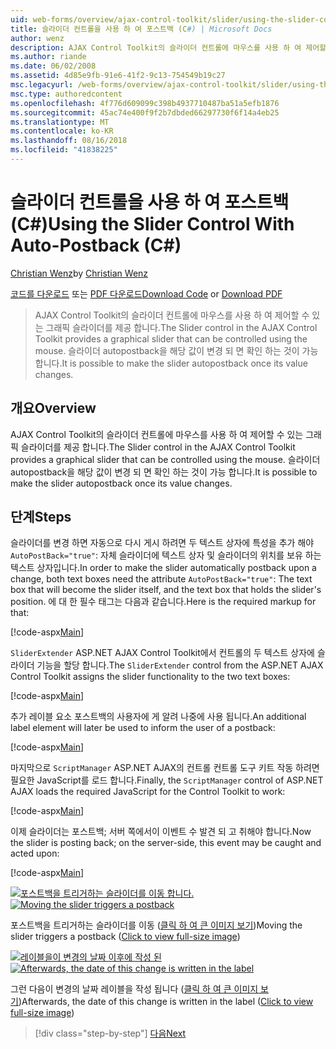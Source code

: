```yaml
---
uid: web-forms/overview/ajax-control-toolkit/slider/using-the-slider-control-with-auto-postback-cs
title: 슬라이더 컨트롤을 사용 하 여 포스트백 (C#) | Microsoft Docs
author: wenz
description: AJAX Control Toolkit의 슬라이더 컨트롤에 마우스를 사용 하 여 제어할 수 있는 그래픽 슬라이더를 제공 합니다. 슬라이더 autopost를 확인 하는 것이 불가능 하는 중...
ms.author: riande
ms.date: 06/02/2008
ms.assetid: 4d85e9fb-91e6-41f2-9c13-754549b19c27
msc.legacyurl: /web-forms/overview/ajax-control-toolkit/slider/using-the-slider-control-with-auto-postback-cs
msc.type: authoredcontent
ms.openlocfilehash: 4f776d609099c398b4937710487ba51a5efb1876
ms.sourcegitcommit: 45ac74e400f9f2b7dbded66297730f6f14a4eb25
ms.translationtype: MT
ms.contentlocale: ko-KR
ms.lasthandoff: 08/16/2018
ms.locfileid: "41838225"
---
```

<a name="using-the-slider-control-with-auto-postback-c"></a><span data-ttu-id="b639e-104">슬라이더 컨트롤을 사용 하 여 포스트백 (C#)</span><span class="sxs-lookup"><span data-stu-id="b639e-104">Using the Slider Control With Auto-Postback (C#)</span></span>
====================
<span data-ttu-id="b639e-105">[Christian Wenz](https://github.com/wenz)</span><span class="sxs-lookup"><span data-stu-id="b639e-105">by [Christian Wenz](https://github.com/wenz)</span></span>

<span data-ttu-id="b639e-106">[코드를 다운로드](http://download.microsoft.com/download/9/3/f/93f8daea-bebd-4821-833b-95205389c7d0/Slider1.cs.zip) 또는 [PDF 다운로드](http://download.microsoft.com/download/b/6/a/b6ae89ee-df69-4c87-9bfb-ad1eb2b23373/slider1CS.pdf)</span><span class="sxs-lookup"><span data-stu-id="b639e-106">[Download Code](http://download.microsoft.com/download/9/3/f/93f8daea-bebd-4821-833b-95205389c7d0/Slider1.cs.zip) or [Download PDF](http://download.microsoft.com/download/b/6/a/b6ae89ee-df69-4c87-9bfb-ad1eb2b23373/slider1CS.pdf)</span></span>

> <span data-ttu-id="b639e-107">AJAX Control Toolkit의 슬라이더 컨트롤에 마우스를 사용 하 여 제어할 수 있는 그래픽 슬라이더를 제공 합니다.</span><span class="sxs-lookup"><span data-stu-id="b639e-107">The Slider control in the AJAX Control Toolkit provides a graphical slider that can be controlled using the mouse.</span></span> <span data-ttu-id="b639e-108">슬라이더 autopostback을 해당 값이 변경 되 면 확인 하는 것이 가능 합니다.</span><span class="sxs-lookup"><span data-stu-id="b639e-108">It is possible to make the slider autopostback once its value changes.</span></span>


## <a name="overview"></a><span data-ttu-id="b639e-109">개요</span><span class="sxs-lookup"><span data-stu-id="b639e-109">Overview</span></span>

<span data-ttu-id="b639e-110">AJAX Control Toolkit의 슬라이더 컨트롤에 마우스를 사용 하 여 제어할 수 있는 그래픽 슬라이더를 제공 합니다.</span><span class="sxs-lookup"><span data-stu-id="b639e-110">The Slider control in the AJAX Control Toolkit provides a graphical slider that can be controlled using the mouse.</span></span> <span data-ttu-id="b639e-111">슬라이더 autopostback을 해당 값이 변경 되 면 확인 하는 것이 가능 합니다.</span><span class="sxs-lookup"><span data-stu-id="b639e-111">It is possible to make the slider autopostback once its value changes.</span></span>

## <a name="steps"></a><span data-ttu-id="b639e-112">단계</span><span class="sxs-lookup"><span data-stu-id="b639e-112">Steps</span></span>

<span data-ttu-id="b639e-113">슬라이더를 변경 하면 자동으로 다시 게시 하려면 두 텍스트 상자에 특성을 추가 해야 `AutoPostBack="true"`: 자체 슬라이더에 텍스트 상자 및 슬라이더의 위치를 보유 하는 텍스트 상자입니다.</span><span class="sxs-lookup"><span data-stu-id="b639e-113">In order to make the slider automatically postback upon a change, both text boxes need the attribute `AutoPostBack="true"`: The text box that will become the slider itself, and the text box that holds the slider's position.</span></span> <span data-ttu-id="b639e-114">에 대 한 필수 태그는 다음과 같습니다.</span><span class="sxs-lookup"><span data-stu-id="b639e-114">Here is the required markup for that:</span></span>

[!code-aspx[Main](using-the-slider-control-with-auto-postback-cs/samples/sample1.aspx)]

<span data-ttu-id="b639e-115">`SliderExtender` ASP.NET AJAX Control Toolkit에서 컨트롤의 두 텍스트 상자에 슬라이더 기능을 할당 합니다.</span><span class="sxs-lookup"><span data-stu-id="b639e-115">The `SliderExtender` control from the ASP.NET AJAX Control Toolkit assigns the slider functionality to the two text boxes:</span></span>

[!code-aspx[Main](using-the-slider-control-with-auto-postback-cs/samples/sample2.aspx)]

<span data-ttu-id="b639e-116">추가 레이블 요소 포스트백의 사용자에 게 알려 나중에 사용 됩니다.</span><span class="sxs-lookup"><span data-stu-id="b639e-116">An additional label element will later be used to inform the user of a postback:</span></span>

[!code-aspx[Main](using-the-slider-control-with-auto-postback-cs/samples/sample3.aspx)]

<span data-ttu-id="b639e-117">마지막으로 `ScriptManager` ASP.NET AJAX의 컨트롤 컨트롤 도구 키트 작동 하려면 필요한 JavaScript를 로드 합니다.</span><span class="sxs-lookup"><span data-stu-id="b639e-117">Finally, the `ScriptManager` control of ASP.NET AJAX loads the required JavaScript for the Control Toolkit to work:</span></span>

[!code-aspx[Main](using-the-slider-control-with-auto-postback-cs/samples/sample4.aspx)]

<span data-ttu-id="b639e-118">이제 슬라이더는 포스트백; 서버 쪽에서이 이벤트 수 발견 되 고 취해야 합니다.</span><span class="sxs-lookup"><span data-stu-id="b639e-118">Now the slider is posting back; on the server-side, this event may be caught and acted upon:</span></span>

[!code-aspx[Main](using-the-slider-control-with-auto-postback-cs/samples/sample5.aspx)]


<span data-ttu-id="b639e-119">[![포스트백을 트리거하는 슬라이더를 이동 합니다.](using-the-slider-control-with-auto-postback-cs/_static/image2.png)](using-the-slider-control-with-auto-postback-cs/_static/image1.png)</span><span class="sxs-lookup"><span data-stu-id="b639e-119">[![Moving the slider triggers a postback](using-the-slider-control-with-auto-postback-cs/_static/image2.png)](using-the-slider-control-with-auto-postback-cs/_static/image1.png)</span></span>

<span data-ttu-id="b639e-120">포스트백을 트리거하는 슬라이더를 이동 ([클릭 하 여 큰 이미지 보기](using-the-slider-control-with-auto-postback-cs/_static/image3.png))</span><span class="sxs-lookup"><span data-stu-id="b639e-120">Moving the slider triggers a postback ([Click to view full-size image](using-the-slider-control-with-auto-postback-cs/_static/image3.png))</span></span>


<span data-ttu-id="b639e-121">[![레이블을이 변경의 날짜 이후에 작성 된](using-the-slider-control-with-auto-postback-cs/_static/image5.png)](using-the-slider-control-with-auto-postback-cs/_static/image4.png)</span><span class="sxs-lookup"><span data-stu-id="b639e-121">[![Afterwards, the date of this change is written in the label](using-the-slider-control-with-auto-postback-cs/_static/image5.png)](using-the-slider-control-with-auto-postback-cs/_static/image4.png)</span></span>

<span data-ttu-id="b639e-122">그런 다음이 변경의 날짜 레이블을 작성 됩니다 ([클릭 하 여 큰 이미지 보기](using-the-slider-control-with-auto-postback-cs/_static/image6.png))</span><span class="sxs-lookup"><span data-stu-id="b639e-122">Afterwards, the date of this change is written in the label ([Click to view full-size image](using-the-slider-control-with-auto-postback-cs/_static/image6.png))</span></span>

> [!div class="step-by-step"]
> [<span data-ttu-id="b639e-123">다음</span><span class="sxs-lookup"><span data-stu-id="b639e-123">Next</span></span>](databinding-the-slider-control-cs.md)
